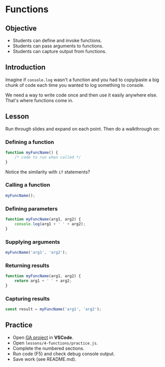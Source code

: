 # Functions

## Objective

- Students can define and invoke functions.
- Students can pass arguments to functions.
- Students can capture output from functions.

## Introduction

Imagine if `console.log` wasn't a function and you had to copy/paste a big chunk of code each time you wanted to log something to console.

We need a way to write code once and then use it easily anywhere else. That's where functions come in.

## Lesson

Run through slides and expand on each point. Then do a walkthrough on:

### Defining a function
```js
function myFuncName() {
    /* code to run when called */
}
```
Notice the similarity with `if` statements?

### Calling a function
```js
myFuncName();
```

### Defining parameters
```js
function myFuncName(arg1, arg2) {
    console.log(arg1 + ' ' + arg2);
}
```

### Supplying arguments
```js
myFuncName('arg1', 'arg2');
```

### Returning results
```js
function myFuncName(arg1, arg2) {
    return arg1 + ' ' + arg2;
}
```

### Capturing results
```js
const result = myFuncName('arg1', 'arg2');
```

## Practice

- Open [GA project](https://github.com/JoshuaCarter/GA) in **VSCode**.
- Open `lessons/4-functions/practice.js`.
- Complete the numbered sections.
- Run code (F5) and check debug console output.
- Save work (see README.md).
